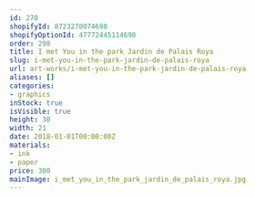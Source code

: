 ```yaml
---
id: 270
shopifyId: 8723270074698
shopifyOptionId: 47772445114698
order: 298
title: I met You in the park Jardin de Palais Roya
slug: i-met-you-in-the-park-jardin-de-palais-roya
url: art-works/i-met-you-in-the-park-jardin-de-palais-roya
aliases: []
categories:
- graphics
inStock: true
isVisible: true
height: 30
width: 21
date: 2018-01-01T00:00:00Z
materials:
- ink
- paper
price: 300
mainImage: i_met_you_in_the_park_jardin_de_palais_roya.jpg
---
```

